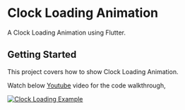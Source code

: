 # Clock Loading Animation

A Clock Loading Animation using Flutter.

## Getting Started

This project covers how to show Clock Loading Animation. 

Watch below [Youtube](https://www.youtube.com/watch?v=12Rd1pD-y4w) video for the code walkthrough,

[![Clock Loading Example](https://img.youtube.com/vi/12Rd1pD-y4w/0.jpg)](https://www.youtube.com/watch?v=12Rd1pD-y4w)
